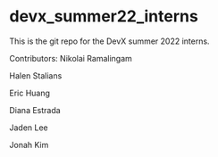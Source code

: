 # devx_summer22_interns
This is the git repo for the DevX summer 2022 interns.

Contributors: 
Nikolai Ramalingam

Halen Stalians

Eric Huang

Diana Estrada

Jaden Lee

Jonah Kim
